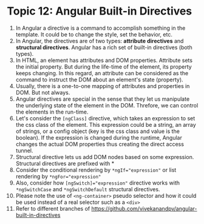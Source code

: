 # Topic 12: Angular Built-in Directives

1. In Angular a directive is a command to accomplish something in the template. It could be to change the style, set the behavior, etc.
2. In Angular, the directives are of two types: **attribute directives** and **structural directives**. Angular has a rich set of built-in directives (both types).
3. In HTML, an element has attributes and DOM properties. Attribute sets the initial property. But during the life-time of the element, its property keeps changing. In this regard, an attribute can be considered as the command to instruct the DOM about an element's state (property).
4. Usually, there is a one-to-one mapping of attributes and properties in DOM. But not always.
5. Angular directives are special in the sense that they let us manipulate the underlying state of the element in the DOM. Threfore, we can control the elements in the run-time.
6. Let's consider the `[ngClass]` directive, which takes an expression to set the css class of the element. This expression could be a string, an array of strings, or a config object (key is the css class and value is the boolean). If the expression is changed during the runtime, Angular changes the actual DOM properties thus creating the direct access tunnel.
7. Structural directive lets us add DOM nodes based on some expression. Structural directives are prefixed with \*
8. Consider the conditional rendering by `*ngIf="expression"` or list rendering by `*ngFor="expression"`
9. Also, consider how `[ngSwitch]="expression"` directive works with `*ngSwitchCase` and `*ngSwitchDefault` structural directives.
10. Please note the use of `<ng-container>` pseudo selector and how it could be used instead of a real selector such as a `<div>`
11. Refer to different branches of <https://github.com/vivekanandpv/angular-built-in-directives>

